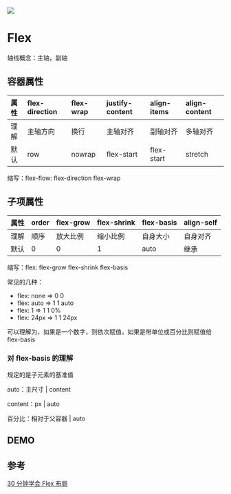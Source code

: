 ![](http://ww1.sinaimg.cn/large/a75caef7gy1frc2u8ymlsj20fn0993z4.jpg)

# Flex

轴线概念：主轴，副轴

## 容器属性

| 属性 | flex-direction | flex-wrap | justify-content | align-items | align-content |
| :--- | :------------- | :----- | :----- | :----- | :----- |
| 理解 | 主轴方向 | 换行 | 主轴对齐 | 副轴对齐 | 多轴对齐 |
| 默认 | row | nowrap | flex-start | flex-start | stretch |

缩写：flex-flow: flex-direction flex-wrap

## 子项属性

| 属性 | order | flex-grow | flex-shrink | flex-basis | align-self |
| :--- | :------------- | :----- | :----- | :----- | :----- |
| 理解 | 顺序 | 放大比例 | 缩小比例 | 自身大小 | 自身对齐 |
| 默认 | 0 | 0 | 1 | auto | 继承 |

缩写：flex: flex-grow flex-shrink flex-basis

常见的几种：
- flex: none => 0 0 
- flex: auto => 1 1 auto
- flex: 1 => 1 1 0%
- flex: 24px => 1 1 24px

可以理解为，如果是一个数字，则依次赋值，如果是带单位或百分比则赋值给 flex-basis

### 对 flex-basis 的理解

规定的是子元素的基准值

auto：主尺寸 | content

content：px | auto

百分比：相对于父容器 | auto

## DEMO

<flex-demo />

## 参考

[30 分钟学会 Flex 布局](https://zhuanlan.zhihu.com/p/25303493)
